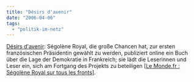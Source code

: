 ```yaml
---
title: "Désirs d'avenir"
date: "2006-04-06"
tags: 
  - "politik-im-netz"
---
```


[Désirs d'avenir](http://www.desirsdavenir.org/): Ségolène Royal, die große Chancen hat, zur ersten französischen Präsidentin gewählt zu werden, publiziert online ein Buch über die Lage der Demokratie in Frankreich; sie lädt die Leserinnen und Leser ein, sich am Fortgang des Projekts zu beteiligen \[[Le Monde.fr : Ségolène Royal sur tous les fronts](http://www.lemonde.fr/web/article/0,1-0@2-3224,36-758623@51-749161,0.html)\].
